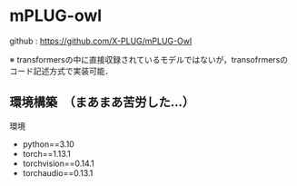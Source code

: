 # mPLUG-owl

github : https://github.com/X-PLUG/mPLUG-Owl

※ transformersの中に直接収録されているモデルではないが，transofrmersのコード記述方式で実装可能．

## 環境構築　（まあまあ苦労した...）
環境
* python==3.10
* torch==1.13.1
* torchvision==0.14.1
* torchaudio==0.13.1


